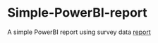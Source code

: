 # Simple-PowerBI-report
A simple PowerBI report using survey data
[report](https://github.com/raemonx/Simple-PowerBI-report/files/10725337/report.1.pdf)
